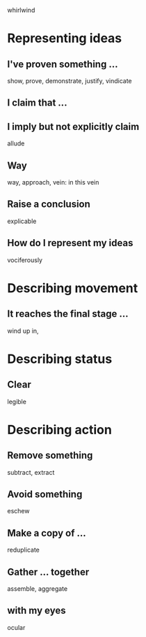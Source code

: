 whirlwind

# Representing ideas

## I've proven something ...
show, prove, demonstrate, justify, vindicate

## I claim that ...

## I imply but not explicitly claim
allude

## Way
way, approach, vein: in this vein

## Raise a conclusion
explicable

## How do I represent my ideas
vociferously

# Describing movement

## It reaches the final stage ...
wind up in, 

# Describing status

## Clear
legible

# Describing action

## Remove something
subtract, extract

## Avoid something
eschew

## Make a copy of ...
reduplicate

## Gather ... together
assemble, aggregate

## with my eyes
ocular